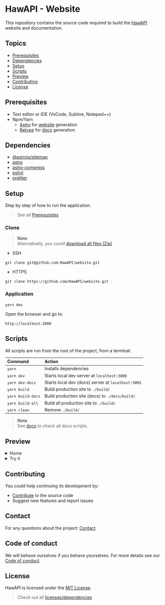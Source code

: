 # HawAPI - Website

This repository contains the source code required to build the [HawAPI](https://hawapi.theproject.id) website and documentation.

## Topics

- [Prerequisites](#prerequisites)
- [Dependencies](#dependencies)
- [Setup](#usage)
- [Scripts](#scripts)
- [Preview](#preview)
- [Contributing](#contributing)
- [License](#license)

## Prerequisites

- Text editor or IDE (VsCode, Subline, Noteped++)
- Npm/Yarn
  - [Astro](https://astro.build/) for [website](https://github.com/HawAPI/website) generation
  - [Retype](https://retype.com/) for [docs](https://github.com/HawAPI/website) generation

## Dependencies

- [@astrojs/sitemap](https://www.npmjs.com/package/@astrojs/sitemap)
- [astro](https://www.npmjs.com/package/astro)
- [astro-compress](https://www.npmjs.com/package/astro-compress)
- [eslint](https://www.npmjs.com/package/eslint)
- [prettier](https://www.npmjs.com/package/prettier)

## Setup

Step by step of how to run the application.

> See all [Prerequisites](#prerequisites)

### Clone

> **Note** \
> Alternatively, you could [download all files (Zip)](https://github.com/HawAPI/website/archive/refs/heads/main.zip)

- SSH

```
git clone git@github.com:HawAPI/website.git
```

- HTTPS

```
git clone https://github.com/HawAPI/website.git
```

### Application

```
yarn dev
```

Open the browser and go to:

```
http://localhost:3000
```

## Scripts

All scripts are run from the root of the project, from a terminal:

| Command           | Action                                             |
| :---------------- | :------------------------------------------------- |
| `yarn`            | Installs dependencies                              |
| `yarn dev`        | Starts local dev server at `localhost:3000`        |
| `yarn dev-docs`   | Starts local dev (docs) server at `localhost:5005` |
| `yarn build`      | Build production site to `./build/`                |
| `yarn build-docs` | Build production site (docs) to `./docs/build/`    |
| `yarn build-all`  | Build all production site to `./build/`            |
| `yarn clean`      | Remove `./build/`                                  |

> **Note** \
> See [docs](https://github.com/HawAPI/docs) to check all docs scripts.

## Preview

<details>
<summary>Home</summary>

![Home](./assets/preview-home-min.png)

</details>

<details>
<summary>Try it</summary>

![Try it](./assets/preview-try-it-min.png)

</details>

## Contributing

You could help continuing its development by:

- [Contribute](CONTRIBUTING.md) to the source code
- Suggest new features and report issues

## Contact

For any questions about the project: [Contact](https://github.com/HawAPI/HawAPI#contact).

## Code of conduct

We will behave ourselves if you behave yourselves. For more details see our
[Code of conduct](https://github.com/HawAPI/HawAPI/blob/main/CODE_OF_CONDUCT.md).

## License

HawAPI is licensed under the [MIT License](LICENSE).

> Check out all [licenses/dependencies](https://hawapi.theproject.id/docs/about/#licenses)
